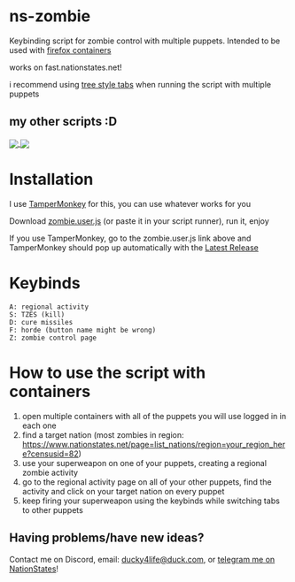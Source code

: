 # ns-zombie

Keybinding script for zombie control with multiple puppets. Intended to be used with [firefox containers](https://addons.mozilla.org/en-GB/firefox/addon/cardtainers)

works on fast.nationstates.net!

i recommend using [tree style tabs](https://addons.mozilla.org/en-GB/firefox/addon/tree-style-tab/) when running the script with multiple puppets

## my other scripts :D
<a href="https://github.com/ducky4life/ns-detag">
  <img align="center" src="https://github-readme-stats.vercel.app/api/pin/?username=ducky4life&repo=ns-detag&theme=algolia" />
</a>
<a href="https://github.com/ducky4life/ns-blender">
  <img align="center" src="https://github-readme-stats.vercel.app/api/pin/?username=ducky4life&repo=ns-blender&theme=algolia" />
</a>

# Installation
I use [TamperMonkey](https://www.tampermonkey.net/) for this, you can use whatever works for you

Download [zombie.user.js](https://github.com/ducky4life/ns-zombie/raw/refs/heads/main/zombie.user.js) (or paste it in your script runner), run it, enjoy

If you use TamperMonkey, go to the zombie.user.js link above and TamperMonkey should pop up automatically with the [Latest Release](https://github.com/ducky4life/ns-zombie/releases/latest)

# Keybinds

```
A: regional activity
S: TZES (kill)
D: cure missiles
F: horde (button name might be wrong)
Z: zombie control page
```

# How to use the script with containers

1. open multiple containers with all of the puppets you will use logged in in each one
2. find a target nation (most zombies in region: https://www.nationstates.net/page=list_nations/region=your_region_here?censusid=82)
3. use your superweapon on one of your puppets, creating a regional zombie activity
4. go to the regional activity page on all of your other puppets, find the activity and click on your target nation on every puppet
5. keep firing your superweapon using the keybinds while switching tabs to other puppets

## Having problems/have new ideas?

Contact me on Discord, email: ducky4life@duck.com, or [telegram me on NationStates](https://www.nationstates.net/page=compose_telegram?tgto=ducky)!
